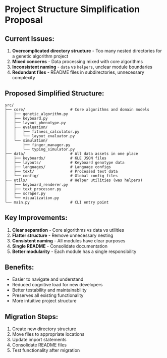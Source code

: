 # Project Structure Simplification Proposal

## Current Issues:
1. **Overcomplicated directory structure** - Too many nested directories for a genetic algorithm project
2. **Mixed concerns** - Data processing mixed with core algorithms
3. **Inconsistent naming** - `data` vs `helpers`, unclear module boundaries
4. **Redundant files** - README files in subdirectories, unnecessary complexity

## Proposed Simplified Structure:

```
src/
├── core/                    # Core algorithms and domain models
│   ├── genetic_algorithm.py
│   ├── keyboard.py
│   ├── layout_phenotype.py
│   ├── evaluation/
│   │   ├── fitness_calculator.py
│   │   └── layout_evaluator.py
│   └── simulation/
│       ├── finger_manager.py
│       └── typing_simulator.py
├── data/                    # All data assets in one place
│   ├── keyboards/           # KLE JSON files
│   ├── layouts/             # Keyboard genotype data
│   ├── languages/           # Language configs
│   ├── text/                # Processed text data
│   └── config/              # Global config files
├── utils/                   # Helper utilities (was helpers)
│   ├── keyboard_renderer.py
│   ├── text_processor.py
│   ├── scraper.py
│   └── visualization.py
└── main.py                  # CLI entry point
```

## Key Improvements:
1. **Clear separation** - Core algorithms vs data vs utilities
2. **Flatter structure** - Remove unnecessary nesting
3. **Consistent naming** - All modules have clear purposes
4. **Single README** - Consolidate documentation
5. **Better modularity** - Each module has a single responsibility

## Benefits:
- Easier to navigate and understand
- Reduced cognitive load for new developers
- Better testability and maintainability
- Preserves all existing functionality
- More intuitive project structure

## Migration Steps:
1. Create new directory structure
2. Move files to appropriate locations
3. Update import statements
4. Consolidate README files
5. Test functionality after migration
